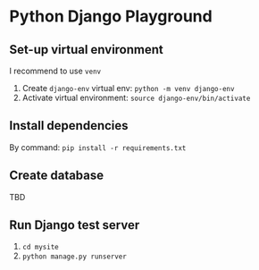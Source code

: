 # Python Django Playground

## Set-up virtual environment
I recommend to use `venv`
1. Create `django-env` virtual env: `python -m venv django-env`
2. Activate virtual environment: `source django-env/bin/activate`

## Install dependencies
By command: `pip install -r requirements.txt`

## Create database
TBD

## Run Django test server
1. `cd mysite`
2. `python manage.py runserver`

